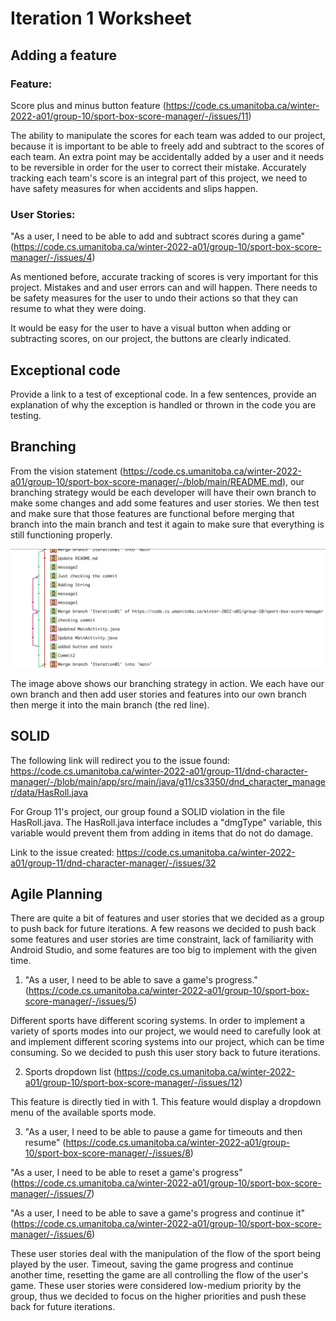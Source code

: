 Iteration 1 Worksheet
=====================

Adding a feature
-----------------
### Feature:
Score plus and minus button feature (https://code.cs.umanitoba.ca/winter-2022-a01/group-10/sport-box-score-manager/-/issues/11)

The ability to manipulate the scores for each team was added to our project, because it is important to be able to freely add and subtract to the scores of each team. An extra point may be accidentally added by a user and it needs to be reversible in order for the user to correct their mistake. Accurately tracking each team's score is an integral part of this project, we need to have safety measures for when accidents and slips happen.

### User Stories:
"As a user, I need to be able to add and subtract scores during a game" (https://code.cs.umanitoba.ca/winter-2022-a01/group-10/sport-box-score-manager/-/issues/4)

As mentioned before, accurate tracking of scores is very important for this project. Mistakes and and user errors can and will happen. There needs to be safety measures for the user to undo their actions so that they can resume to what they were doing.

It would be easy for the user to have a visual button when adding or subtracting scores, on our project, the buttons are clearly indicated.

Exceptional code
----------------

Provide a link to a test of exceptional code. In a few sentences,
provide an explanation of why the exception is handled or thrown
in the code you are testing.

Branching
----------

From the vision statement (https://code.cs.umanitoba.ca/winter-2022-a01/group-10/sport-box-score-manager/-/blob/main/README.md), our branching strategy would be each developer will have their own branch to make some changes and add some features and user stories. We then test and make sure that those features are functional before merging that branch into the main branch and test it again to make sure that everything is still functioning properly. 

![](branchPicture.png)

The image above shows our branching strategy in action. We each have our own branch and then add user stories and features into our own branch then merge it into the main branch (the red line).

SOLID
-----

The following link will redirect you to the issue found: https://code.cs.umanitoba.ca/winter-2022-a01/group-11/dnd-character-manager/-/blob/main/app/src/main/java/g11/cs3350/dnd_character_manager/data/HasRoll.java

For Group 11's project, our group found a SOLID violation in the file HasRoll.java. The HasRoll.java interface includes a "dmgType" variable, this variable would prevent them from adding in items that do not do damage.

Link to the issue created: https://code.cs.umanitoba.ca/winter-2022-a01/group-11/dnd-character-manager/-/issues/32

Agile Planning
--------------

There are quite a bit of features and user stories that we decided as a group to push back for future iterations. A few reasons we decided to push back some features and user stories are time constraint, lack of familiarity with Android Studio, and some features are too big to implement with the given time.

1. "As a user, I need to be able to save a game's progress." (https://code.cs.umanitoba.ca/winter-2022-a01/group-10/sport-box-score-manager/-/issues/5)

Different sports have different scoring systems. In order to implement a variety of sports modes into our project, we would need to carefully look at and implement different scoring systems into our project, which can be time consuming. So we decided to push this user story back to future iterations.

2. Sports dropdown list (https://code.cs.umanitoba.ca/winter-2022-a01/group-10/sport-box-score-manager/-/issues/12)

This feature is directly tied in with 1. This feature would display a dropdown menu of the available sports mode.

3. "As a user, I need to be able to pause a game for timeouts and then resume" (https://code.cs.umanitoba.ca/winter-2022-a01/group-10/sport-box-score-manager/-/issues/8)

"As a user, I need to be able to reset a game's progress" (https://code.cs.umanitoba.ca/winter-2022-a01/group-10/sport-box-score-manager/-/issues/7)

"As a user, I need to be able to save a game's progress and continue it" (https://code.cs.umanitoba.ca/winter-2022-a01/group-10/sport-box-score-manager/-/issues/6)

These user stories deal with the manipulation of the flow of the sport being played by the user. Timeout, saving the game progress and continue another time, resetting the game are all controlling the flow of the user's game. These user stories were considered low-medium priority by the group, thus we decided to focus on the higher priorities and push these back for future iterations.

